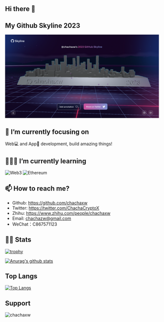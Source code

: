 ## Hi there 👋

<!--
**chachaxw/chachaxw** is a ✨ _special_ ✨ repository because its `README.md` (this file) appears on your GitHub profile.

Here are some ideas to get you started:

- 🔭 I’m currently working on ...
- 🌱 I’m currently learning ...
- 👯 I’m looking to collaborate on ...
- 🤔 I’m looking for help with ...
- 💬 Ask me about ...
- 📫 How to reach me: ...
- 😄 Pronouns: ...
- ⚡ Fun fact: ...
-->

## My Github Skyline 2023
[![My Github Skyline](My-Github-Skyline-2023.png)](https://skyline.github.com/chachaxw)

## 👀 I’m currently focusing on

Web💻 and App📱 development, build amazing things!

## 🧑🏻‍💻 I’m currently learning

<!-- %23323330 -->
![Web3](https://img.shields.io/badge/web3-%23EAEAEA.svg?&style=for-the-badge&logo=web3dotjs&logoColor=%23F16822)
![Ethereum](https://img.shields.io/badge/ethereum-%23EAEAEA.svg?&style=for-the-badge&logo=solidity&logoColor=%233C3C3D)

## 📫 How to reach me?

- Github: https://github.com/chachaxw
- Twitter: https://twitter.com/ChachaCryptoX
- Zhihu: https://www.zhihu.com/people/chachaxw
- Email: chachazw@gmail.com
- WeChat：C867571123

## 💁🏻 Stats

[![trophy](https://github-profile-trophy.vercel.app/?username=chachaxw&column=4&margin-w=16&margin-h=16)](https://github.com/ryo-ma/github-profile-trophy)

[![Anurag's github stats](https://github-readme-stats.vercel.app/api?username=chachaxw&count_private=true&show_icons=true&theme=onedark)](https://github.com/anuraghazra/github-readme-stats)

## Top Langs
[![Top Langs](https://github-readme-stats.vercel.app/api/top-langs/?username=chachaxw&layout=compact)](https://github.com/anuraghazra/github-readme-stats)

## Support

<a href="https://www.buymeacoffee.com/chachaxw" rel="nofollow"><img align="left" height="50" width="210" alt="chachaxw" src="https://cdn.buymeacoffee.com/buttons/v2/default-yellow.png" style="max-width: 100%;"></a>
